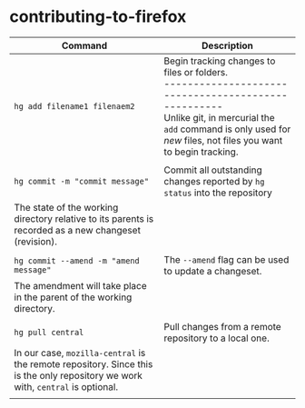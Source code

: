 # contributing-to-firefox


| Command | Description|
| --- | --- |
| `hg add filename1 filenaem2` | Begin tracking changes to files or folders.<br/>----------------------------------------------------<br/>Unlike git, in mercurial the `add` command is only used for *new* files, not files you want to begin tracking. |
| |
| `hg commit -m "commit message"` | Commit all outstanding changes reported by `hg status` into the repository | 
The state of the working directory relative to its parents is recorded as a new changeset (revision). |
| |
| `hg commit --amend -m "amend message"` | The `--amend` flag can be used to update a changeset. | 
The amendment will take place in the parent of the working directory. |
||
| `hg pull central` | Pull changes from a remote repository to a local one. | 
In our case, `mozilla-central` is the remote repository. Since this is the only repository we work with, `central` is optional. |
| |
